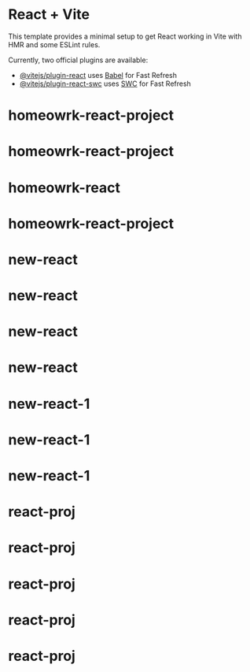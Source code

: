 # React + Vite

This template provides a minimal setup to get React working in Vite with HMR and some ESLint rules.

Currently, two official plugins are available:

- [@vitejs/plugin-react](https://github.com/vitejs/vite-plugin-react/blob/main/packages/plugin-react/README.md) uses [Babel](https://babeljs.io/) for Fast Refresh
- [@vitejs/plugin-react-swc](https://github.com/vitejs/vite-plugin-react-swc) uses [SWC](https://swc.rs/) for Fast Refresh
# homeowrk-react-project
# homeowrk-react-project
# homeowrk-react
# homeowrk-react-project
# new-react
# new-react
# new-react
# new-react
# new-react-1
# new-react-1
# new-react-1
# react-proj
# react-proj
# react-proj
# react-proj
# react-proj
